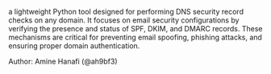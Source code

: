 a lightweight Python tool designed for performing DNS security record checks on any domain. It focuses on email security configurations by verifying the presence and status of SPF, DKIM, and DMARC records. These mechanisms are critical for preventing email spoofing, phishing attacks, and ensuring proper domain authentication.

Author: Amine Hanafi (@ah9bf3)
